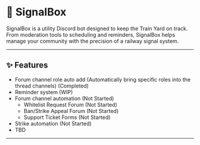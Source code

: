# 🚦 SignalBox

SignalBox is a utility Discord bot designed to keep the Train Yard on track.  
From moderation tools to scheduling and reminders, SignalBox helps manage your community with the precision of a railway signal system.

---

## ✨ Features
- Forum channel role auto add (Automatically bring specific roles into the thread channels) (Completed)
- Reminder system (WIP)
- Forum channel automation (Not Started)
  - Whitelist Request Forum (Not Started)
  - Ban/Strike Appeal Forum (Not Started)
  - Support Ticket Forms (Not Started)
- Strike automation (Not Started)
- TBD

---
